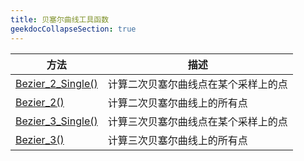 ```yaml
---
title: 贝塞尔曲线工具函数
geekdocCollapseSection: true
---
```


| 方法 | 描述 |
| - | - |
| [Bezier_2_Single()](/Utils/MathUtils/Bezier/Bezier_2_Single) | 计算二次贝塞尔曲线点在某个采样上的点 |
| [Bezier_2()](/Utils/MathUtils/Bezier/Bezier_2) | 计算二次贝塞尔曲线上的所有点 |
| [Bezier_3_Single()](/Utils/MathUtils/Bezier/Bezier_3_Single) | 计算三次贝塞尔曲线点在某个采样上的点 |
| [Bezier_3()](/Utils/Math/MathUtils/Bezier_3) | 计算三次贝塞尔曲线上的所有点 |